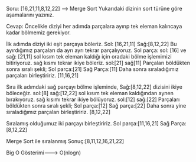 Soru: 
[16,21,11,8,12,22] --> Merge Sort
Yukarıdaki dizinin sort türüne göre aşamalarını yazınız.

Cevap:
Öncelikle diziyi her adımda parçalara ayırıp
 tek eleman kalıncaya kadar bölmemiz gerekiyor.

İlk adımda diziyi iki eşit parçaya böleriz.
Sol: [16,21,11] Sağ:[8,12,22]
Bu ayırdığımız parçaları da ayrı ayrı tekrar parçalıyoruz.
Sol parça: 
sol: [16] ve sağ: [21,11]
sol kısım tek eleman kaldığı için oradaki bölme işlemimizi bitiriyoruz.
sağ kısmı tekrar ikiye böleriz.
sol:[21] sağ[11]
Parçaları böldükten sonra sıralı şekli;
Sol parça:[21] Sağ Parça:[11]
Daha sonra sıraladığımız parçaları birleştiririz.
[11,16,21]

Sıra ilk adımdaki sağ parçayı bölme işleminde,
Sağ:[8,12,22] dizisini ikiye böleceğiz.
sol:[8] sağ:[12,22]
sol kısım tek eleman kaldığından aynen bırakıyoruz.
sağ kısımı tekrar ikiye bölüyoruz.
sol:[12] sağ:[22]
Parçaları böldükten sonra sıralı şekli;
Sol parça:[12] Sağ parça:[22]
Daha sonra yine sıraladığımız parçaları birleştiririz.
[8,12,22]

Sıralamış olduğumuz iki parçayı birleştiririz.
Sol parça:[11,16,21] Sağ Parça:[8,12,22]

Merge Sort ile sıralanmış Sonuç:[8,11,12,16,21,22]

Big O Gösterimi---> O(nlogn)
